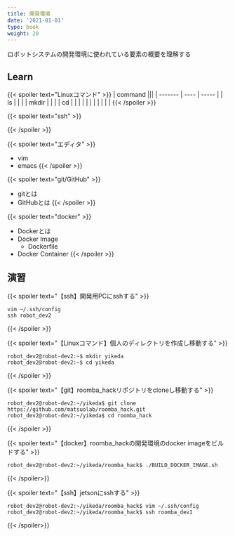 ```yaml
---
title: 開発環境
date: '2021-01-01'
type: book
weight: 20
---
```


ロボットシステムの開発環境に使われている要素の概要を理解する
<!--more-->

## Learn

{{< spoiler text="Linuxコマンド" >}}
| command |||
| ------- | ---- | ----- |
| ls      |  |  |
| mkdir   |  |  |
| cd      |  |  |
|  |  |  |
|  |  |  |
{{< /spoiler >}}

{{< spoiler text="ssh" >}}

{{< /spoiler >}}

{{< spoiler text="エディタ" >}}
- vim
- emacs
{{< /spoiler >}}

{{< spoiler text="git/GitHub" >}}
- gitとは
- GitHubとは
{{< /spoiler >}}

{{< spoiler text="docker" >}}
- Dockerとは
- Docker Image
    - Dockerfile
- Docker Container
{{< /spoiler >}}

## 演習

{{< spoiler text="【ssh】開発用PCにsshする" >}}
```shell
vim ~/.ssh/config
ssh robot_dev2
```
{{< /spoiler >}}

{{< spoiler text="【Linuxコマンド】個人のディレクトリを作成し移動する" >}}

```shell
robot_dev2@robot-dev2:~$ mkdir yikeda
robot_dev2@robot-dev2:~$ cd yikeda
```
{{< /spoiler >}}

{{< spoiler text="【git】roomba_hackリポジトリをcloneし移動する" >}}

```shell
robot_dev2@robot-dev2:~/yikeda$ git clone https://github.com/matsuolab/roomba_hack.git
robot_dev2@robot-dev2:~/yikeda$ cd roomba_hack
```
{{< /spoiler >}}

{{< spoiler text="【docker】roomba_hackの開発環境のdocker imageをビルドする" >}}

```
robot_dev2@robot-dev2:~/yikeda/roomba_hack$ ./BUILD_DOCKER_IMAGE.sh
```
{{< /spoiler>}}


{{< spoiler text="【ssh】jetsonにsshする" >}}
```shell
robot_dev2@robot-dev2:~/yikeda/roomba_hack$ vim ~/.ssh/config
robot_dev2@robot-dev2:~/yikeda/roomba_hack$ ssh roomba_dev1
```

{{< /spoiler>}}
